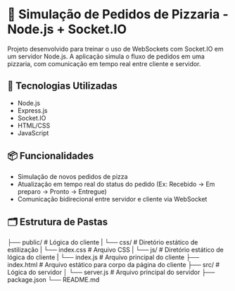 # 🍕 Simulação de Pedidos de Pizzaria - Node.js + Socket.IO

Projeto desenvolvido para treinar o uso de WebSockets com Socket.IO em um servidor Node.js. A aplicação simula o fluxo de pedidos em uma pizzaria, com comunicação em tempo real entre cliente e servidor.

## 🚀 Tecnologias Utilizadas

- Node.js
- Express.js
- Socket.IO
- HTML/CSS
- JavaScript

## 📦 Funcionalidades

- Simulação de novos pedidos de pizza
- Atualização em tempo real do status do pedido (Ex: Recebido → Em preparo → Pronto → Entregue)
- Comunicação bidirecional entre servidor e cliente via WebSocket

<!-- ## 🛠️ Como Executar o Projeto

1. Clone este repositório:
   ```bash
   git clone https://github.com/seu-usuario/seu-repositorio.git -->

## 🗂️ Estrutura de Pastas

├── public/             # Lógica do cliente
|   └── css/            # Diretório estático de estilização
|       └── index.css   # Arquivo CSS
|   └── js/             # Diretório estático de lógica do cliente
|       └── index.js    # Arquivo principal do cliente 
├── index.html          # Arquivo estático para corpo da página do cliente
├── src/                # Lógica do servidor
│   └── server.js       # Arquivo principal do servidor
├── package.json
└── README.md

